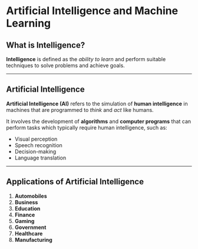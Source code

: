 # Artificial Intelligence and Machine Learning  

## What is Intelligence?  
**Intelligence** is defined as the *ability to learn* and perform suitable techniques to solve problems and achieve goals.  

---

## Artificial Intelligence  
**Artificial Intelligence (AI)** refers to the simulation of **human intelligence** in machines that are programmed to *think* and *act* like humans.  

It involves the development of **algorithms** and **computer programs** that can perform tasks which typically require human intelligence, such as:  
- Visual perception  
- Speech recognition  
- Decision-making  
- Language translation  

---

## Applications of Artificial Intelligence  

1. **Automobiles**  
2. **Business**  
3. **Education**  
4. **Finance**  
5. **Gaming**  
6. **Government**  
7. **Healthcare**  
8. **Manufacturing**
